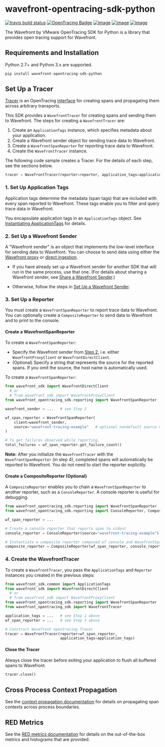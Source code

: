 # wavefront-opentracing-sdk-python

[![travis build status](https://travis-ci.com/wavefrontHQ/wavefront-opentracing-sdk-python.svg?branch=master)](https://travis-ci.com/wavefrontHQ/wavefront-opentracing-sdk-python)
[![OpenTracing Badge](https://img.shields.io/badge/OpenTracing-enabled-blue.svg)](http://opentracing.io)
[![image](https://img.shields.io/pypi/v/wavefront-opentracing-sdk-python.svg)](https://pypi.org/project/wavefront-opentracing-sdk-python/)
[![image](https://img.shields.io/pypi/l/wavefront-opentracing-sdk-python.svg)](https://pypi.org/project/wavefront-opentracing-sdk-python/)
[![image](https://img.shields.io/pypi/pyversions/wavefront-opentracing-sdk-python.svg)](https://pypi.org/project/wavefront-opentracing-sdk-python/)

The Wavefront by VMware OpenTracing SDK for Python is a library that provides open tracing support for Wavefront.

## Requirements and Installation

Python 2.7+ and Python 3.x are supported.

```bash
pip install wavefront-opentracing-sdk-python
```
## Set Up a Tracer

[Tracer](https://github.com/opentracing/specification/blob/master/specification.md#tracer) is an OpenTracing [interface](https://github.com/opentracing/opentracing-java#initialization) for creating spans and propagating them across arbitrary transports.

This SDK provides a `WavefrontTracer` for creating spans and sending them to Wavefront. The steps for creating a `WavefrontTracer` are:
1. Create an `ApplicationTags` instance, which specifies metadata about your application.
2. Create a Wavefront sender object for sending trace data to Wavefront.
3. Create a `WavefrontSpanReporter` for reporting trace data to Wavefront.
4. Create the `WavefrontTracer` instance.

The following code sample creates a Tracer. For the details of each step, see the sections below.

```python
tracer = WavefrontTracer(reporter=reporter, application_tags=application_tags)
```


### 1. Set Up Application Tags

Application tags determine the metadata (span tags) that are included with every span reported to Wavefront. These tags enable you to filter and query trace data in Wavefront.

You encapsulate application tags in an `ApplicationTags` object. See [Instantiating ApplicationTags](https://github.com/wavefrontHQ/wavefront-sdk-python/blob/master/docs/apptags.md) for details.

### 2. Set Up a Wavefront Sender

A "Wavefront sender" is an object that implements the low-level interface for sending data to Wavefront. You can choose to send data using either the [Wavefront proxy](https://docs.wavefront.com/proxies.html) or [direct ingestion](https://docs.wavefront.com/direct_ingestion.html).

* If you have already set up a Wavefront sender for another SDK that will run in the same process, use that one.  (For details about sharing a Wavefront sender, see [Share a Wavefront Sender](https://github.com/wavefrontHQ/wavefront-sdk-python/blob/master/docs/sender.md#share-a-wavefront-sender).)

* Otherwise, follow the steps in [Set Up a Wavefront Sender](https://github.com/wavefrontHQ/wavefront-sdk-python/blob/master/docs/sender.md#set-up-a-wavefront-sender).



### 3. Set Up a Reporter
You must create a `WavefrontSpanReporter` to report trace data to Wavefront. You can optionally create a `CompositeReporter` to send data to Wavefront and to print to the console.

#### Create a WavefrontSpanReporter
To create a `WavefrontSpanReporter`:
* Specify the Wavefront sender from [Step 2](#2-set-up-a-wavefront-sender), i.e. either `WavefrontProxyClient` or `WavefrontDirectClient`.
* (Optional) Specify a string that represents the source for the reported spans. If you omit the source, the host name is automatically used.

To create a `WavefrontSpanReporter`:

```python
from wavefront_sdk import WavefrontDirectClient
  # or
  # from wavefront_sdk import WavefrontProxyClient
from wavefront_opentracing_sdk.reporting import WavefrontSpanReporter

wavefront_sender = ...   # see Step 2

wf_span_reporter = WavefrontSpanReporter(
    client=wavefront_sender,
    source="wavefront-tracing-example"   # optional nondefault source name
)

# To get failures observed while reporting.
total_failures = wf_span_reporter.get_failure_count()
```
**Note:** After you initialize the `WavefrontTracer` with the `WavefrontSpanReporter` (in step 4), completed spans will automatically be reported to Wavefront.
You do not need to start the reporter explicitly.

#### Create a CompositeReporter (Optional)
A `CompositeReporter` enables you to chain a `WavefrontSpanReporter` to another reporter, such as a `ConsoleReporter`. A console reporter is useful for debugging.

```PYTHON
from wavefront_opentracing_sdk.reporting import WavefrontSpanReporter
from wavefront_opentracing_sdk.reporting import ConsoleReporter, CompositeReporter

wf_span_reporter = ...

# Create a console reporter that reports span to stdout
console_reporter = ConsoleReporter(source="wavefront-tracing-example")

# Instantiate a composite reporter composed of console and WavefrontSpanReporter.
composite_reporter = CompositeReporter(wf_span_reporter, console_reporter)
```
### 4. Create the WavefrontTracer

To create a `WavefrontTracer`, you pass the `ApplicationTags` and `Reporter` instances you created in the previous steps:

```PYTHON
from wavefront_sdk.common import ApplicationTags
from wavefront_sdk import WavefrontDirectClient
  # or
  # from wavefront_sdk import WavefrontProxyClient
from wavefront_opentracing_sdk.reporting import WavefrontSpanReporter
from wavefront_opentracing_sdk import WavefrontTracer

application_tags = ...   # see Step 1 above
wf_span_reporter = ...   # see Step 3 above

# Construct Wavefront opentracing Tracer
tracer = WavefrontTracer(reporter=wf_span_reporter,
                         application_tags=application_tags)
```

#### Close the Tracer
Always close the tracer before exiting your application to flush all buffered spans to Wavefront.

```python
tracer.close()
```
## Cross Process Context Propagation
See the [context propagation documentation](https://github.com/wavefrontHQ/wavefront-opentracing-sdk-python/tree/master/docs/contextpropagation.md) for details on propagating span contexts across process boundaries.

## RED Metrics
See the [RED metrics documentation](https://github.com/wavefrontHQ/wavefront-opentracing-sdk-python/blob/master/docs/metrics.md) for details on the out-of-the-box metrics and histograms that are provided.
